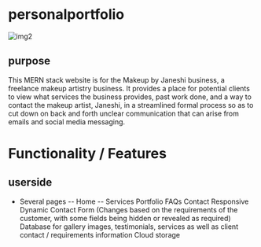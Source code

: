 # personalportfolio

![img2](https://github.com/janeshidevindi/personalportfolio/assets/136216196/51cae771-ced2-4d29-a80b-decbbfb8edcb)

## purpose 
This MERN stack website is for the Makeup by Janeshi business, a freelance makeup artistry business. It provides a place for potential clients to view what services the business provides, past work done, and a way to contact the makeup artist, Janeshi, in a streamlined formal process so as to cut down on back and forth unclear communication that can arise from emails and social media messaging.

# Functionality / Features
## userside
- Several pages
-- Home
-- Services
Portfolio
FAQs
Contact
Responsive
Dynamic Contact Form (Changes based on the requirements of the customer, with some fields being hidden or revealed as required)
Database for gallery images, testimonials, services as well as client contact / requirements information
Cloud storage

